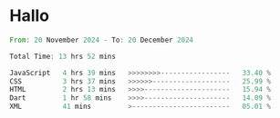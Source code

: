 # Hallo
<!--START_SECTION:waka-->

```rust
From: 20 November 2024 - To: 20 December 2024

Total Time: 13 hrs 52 mins

JavaScript   4 hrs 39 mins   >>>>>>>>-----------------   33.40 %
CSS          3 hrs 37 mins   >>>>>>-------------------   25.99 %
HTML         2 hrs 13 mins   >>>>---------------------   15.94 %
Dart         1 hr 58 mins    >>>>---------------------   14.09 %
XML          41 mins         >------------------------   05.01 %
```

<!--END_SECTION:waka-->
